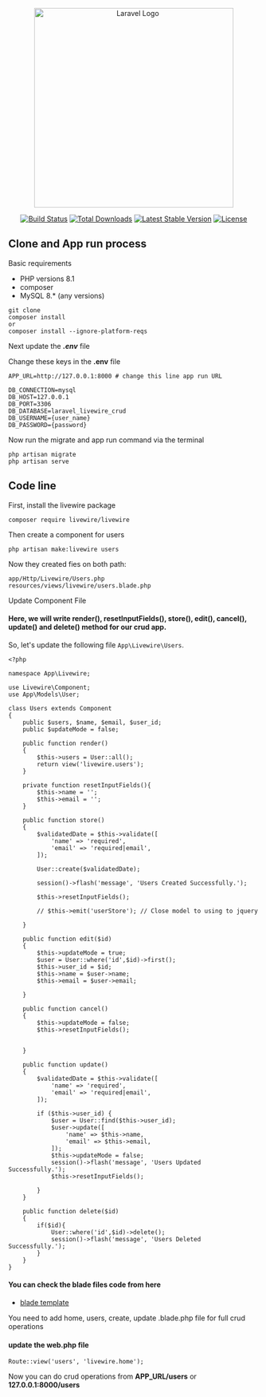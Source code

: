 <p align="center"><a href="https://laravel.com" target="_blank"><img src="https://raw.githubusercontent.com/laravel/art/master/logo-lockup/5%20SVG/2%20CMYK/1%20Full%20Color/laravel-logolockup-cmyk-red.svg" width="400" alt="Laravel Logo"></a></p>

<p align="center">
<a href="https://github.com/laravel/framework/actions"><img src="https://github.com/laravel/framework/workflows/tests/badge.svg" alt="Build Status"></a>
<a href="https://packagist.org/packages/laravel/framework"><img src="https://img.shields.io/packagist/dt/laravel/framework" alt="Total Downloads"></a>
<a href="https://packagist.org/packages/laravel/framework"><img src="https://img.shields.io/packagist/v/laravel/framework" alt="Latest Stable Version"></a>
<a href="https://packagist.org/packages/laravel/framework"><img src="https://img.shields.io/packagist/l/laravel/framework" alt="License"></a>
</p>

## Clone and App run process

Basic requirements
-  PHP versions 8.1
-  composer
-  MySQL 8.* (any versions)

```
git clone 
composer install 
or
composer install --ignore-platform-reqs
```
Next update the ***.env*** file

Change these keys in the **.env** file

```
APP_URL=http://127.0.0.1:8000 # change this line app run URL

DB_CONNECTION=mysql
DB_HOST=127.0.0.1
DB_PORT=3306
DB_DATABASE=laravel_livewire_crud
DB_USERNAME={user_name}
DB_PASSWORD={password}
```

Now run the migrate and app run command via the terminal
```
php artisan migrate
php artisan serve
```

## Code line 

First, install the livewire package
```
composer require livewire/livewire
```

Then create a component for users
```
php artisan make:livewire users
```

Now they created fies on both path:
```
app/Http/Livewire/Users.php
resources/views/livewire/users.blade.php
```

Update Component File

#### Here, we will write render(), resetInputFields(), store(), edit(), cancel(), update() and delete() method for our crud app.

So, let's update the following file ```App\Livewire\Users```.


```
<?php

namespace App\Livewire;

use Livewire\Component;
use App\Models\User;

class Users extends Component
{
    public $users, $name, $email, $user_id;
    public $updateMode = false;

    public function render()
    {
        $this->users = User::all();
        return view('livewire.users');
    }

    private function resetInputFields(){
        $this->name = '';
        $this->email = '';
    }

    public function store()
    {
        $validatedDate = $this->validate([
            'name' => 'required',
            'email' => 'required|email',
        ]);

        User::create($validatedDate);

        session()->flash('message', 'Users Created Successfully.');

        $this->resetInputFields();

        // $this->emit('userStore'); // Close model to using to jquery

    }

    public function edit($id)
    {
        $this->updateMode = true;
        $user = User::where('id',$id)->first();
        $this->user_id = $id;
        $this->name = $user->name;
        $this->email = $user->email;

    }

    public function cancel()
    {
        $this->updateMode = false;
        $this->resetInputFields();


    }

    public function update()
    {
        $validatedDate = $this->validate([
            'name' => 'required',
            'email' => 'required|email',
        ]);

        if ($this->user_id) {
            $user = User::find($this->user_id);
            $user->update([
                'name' => $this->name,
                'email' => $this->email,
            ]);
            $this->updateMode = false;
            session()->flash('message', 'Users Updated Successfully.');
            $this->resetInputFields();

        }
    }

    public function delete($id)
    {
        if($id){
            User::where('id',$id)->delete();
            session()->flash('message', 'Users Deleted Successfully.');
        }
    }
}
```

#### You can check the blade files code from here
- [blade template](https://github.com/AtiqurCode/laravel-livewire-crud/tree/master/resources/views/livewire)
  
You need to add home, users, create, update .blade.php file for full crud operations

#### update the web.php file

```
Route::view('users', 'livewire.home');
```

Now you can do crud operations from 
**APP_URL/users** or **127.0.0.1:8000/users**

